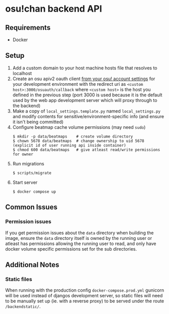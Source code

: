 # osu!chan backend API

## Requirements

- Docker

## Setup

1. Add a custom domain to your host machine hosts file that resolves to localhost
2. Create an osu apiv2 oauth client [from your osu! account settings](https://osu.ppy.sh/home/account/edit) for your development environment with the redirect uri as `<custom host>:3000/osuauth/callback` where `<custom host>` is the host you defined in the previous step (port 3000 is used because it is the default used by the web app development server which will proxy through to the backend)
3. Make a copy of `local_settings.template.py` named `local_settings.py` and modify contents for sensitive/environment-specific info (and ensure it isn't being committed)
4. Configure beatmap cache volume permissions (may need `sudo`)
    ```shell
    $ mkdir -p data/beatmaps    # create volume directory
    $ chown 5678 data/beatmaps  # change ownership to uid 5678 (explicit id of user running api inside container)
    $ chmod 600 data/beatmaps   # give atleast read/write permissions for owner
    ```
5. Run migrations
    ```shell
    $ scripts/migrate
    ```
6. Start server
    ```shell
    $ docker compose up
    ```

## Common Issues

### Permission issues

If you get permission issues about the `data` directory when building the image, ensure the `data` directory itself is owned by the running user or atleast has permissions allowing the running user to read, and only have docker volume specific permissions set for the sub directories.


## Additional Notes

### Static files

When running with the production config `docker-compose.prod.yml` gunicorn will be used instead of djangos development server, so static files will need to be manually set up (ie. with a reverse proxy) to be served under the route `/backendstatic/`.
